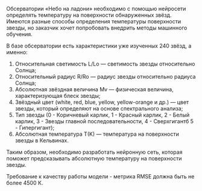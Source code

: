 Обсерватории «Небо на ладони» необходимо с помощью нейросети определять температуру на поверхности обнаруженных звёзд. Имеются разные способы определения температуры поверхности звезды, но заказчик хочет попробовать внедрить методы машинного обучения.

В базе обсерватории есть характеристики уже изученных 240 звёзд, а именно:
1. Относительная светимость L/Lo — светимость звезды относительно Солнца;
2. Относительный радиус R/Ro — радиус звезды относительно радиуса Солнца;
3. Абсолютная звёздная величина Mv — физическая величина, характеризующая блеск звезды;
4. Звёздный цвет (white, red, blue, yellow, yellow-orange и др.) — цвет звезды, который определяют на основе спектрального анализа;
5. Тип звезды (0 - Коричневый карлик, 1 - Красный карлик, 2 - Белый карлик, 3 - Звезды главной последовательности, 4 - Сверхгигантб 5 - Гипергигант);
6. Абсолютная температура T(K) — температура на поверхности звезды в Кельвинах.
   
Таким образом, необходимо разработать нейронную сеть, которая поможет предсказывать абсолютную температуру на поверхности звезды.

Требование к качеству работы модели - метрика RMSE должна быть не более 4500 К.
